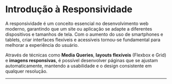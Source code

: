 # **Introdução à Responsividade**  

A responsividade é um conceito essencial no desenvolvimento web moderno, garantindo que um site ou aplicação se adapte a diferentes dispositivos e tamanhos de tela. Com o aumento do uso de smartphones e tablets, criar interfaces flexíveis e acessíveis tornou-se fundamental para melhorar a experiência do usuário.  

Através de técnicas como **Media Queries**, **layouts flexíveis** (Flexbox e Grid) e **imagens responsivas**, é possível desenvolver páginas que se ajustam automaticamente, mantendo a usabilidade e o design consistente em qualquer resolução.

---